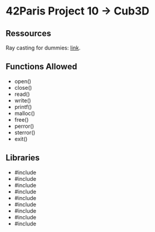 
<h1><strong>42Paris Project 10 -> Cub3D</strong></h1>

<h2><strong>Ressources</strong></h2>

  <p>Ray casting for dummies: <a
  href="https://guy-grave.developpez.com/tutoriels/jeux/doom-wolfenstein-raycasting/">link</a>.
  </p>


<h2><strong>Functions Allowed</strong></h2>
<ul>
  <li>open()</li>
  <li>close()</li>
  <li>read()</li>
  <li>write()</li>
  <li>printf()</li>
  <li>malloc()</li>
  <li>free()</li>
  <li>perror()</li>
  <li>sterror()</li>
  <li>exit()</li>
  </ul>
  
<h2><strong>Libraries</strong></h2>
<ul>
  <li>#include <unistd.h></li>
  <li>#include <sys/types.h></li>
  <li>#include <sys/stat.h></li>
  <li>#include <fcntl.h></li>
  <li>#include <stdio.h></li>
  <li>#include <stdlib.h></li>
  <li>#include <string.h></li>
  <li>#include <errno.h></li>
  <li>#include <stdbool.h></li>
</ul>